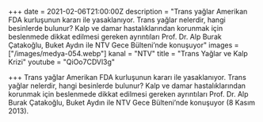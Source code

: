 +++
date = 2021-02-06T21:00:00Z
description = "Trans yağlar Amerikan FDA kurluşunun kararı ile yasaklanıyor. Trans yağlar nelerdir, hangi besinlerde bulunur? Kalp ve damar hastalıklarından korunmak için beslenmede dikkat edilmesi gereken ayrıntıları Prof. Dr. Alp Burak Çatakoğlu, Buket Aydın ile NTV Gece Bülteni’nde konuşuyor"
images = ["/images/medya-054.webp"]
kanal = "NTV"
title = "Trans Yağlar ve Kalp Krizi"
youtube = "QiOo7CDVl3g"

+++
Trans yağlar Amerikan FDA kurluşunun kararı ile yasaklanıyor. Trans yağlar nelerdir, hangi besinlerde bulunur? Kalp ve damar hastalıklarından korunmak için beslenmede dikkat edilmesi gereken ayrıntıları Prof. Dr. Alp Burak Çatakoğlu, Buket Aydın ile NTV Gece Bülteni’nde konuşuyor (8 Kasım 2013).